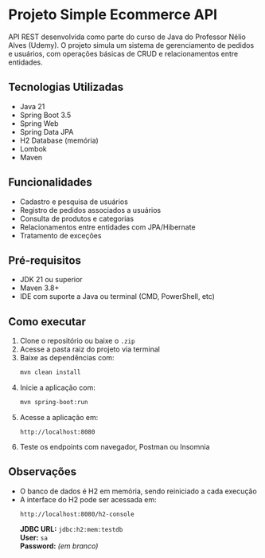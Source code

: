 # Projeto Simple Ecommerce API

API REST desenvolvida como parte do curso de Java do Professor Nélio Alves (Udemy). O projeto simula um sistema de gerenciamento de pedidos e usuários, com operações básicas de CRUD e relacionamentos entre entidades.

## Tecnologias Utilizadas

- Java 21  
- Spring Boot 3.5  
- Spring Web  
- Spring Data JPA  
- H2 Database (memória)  
- Lombok  
- Maven  

## Funcionalidades

- Cadastro e pesquisa de usuários  
- Registro de pedidos associados a usuários  
- Consulta de produtos e categorias  
- Relacionamentos entre entidades com JPA/Hibernate  
- Tratamento de exceções  

## Pré-requisitos

- JDK 21 ou superior  
- Maven 3.8+
- IDE com suporte a Java ou terminal (CMD, PowerShell, etc)  


## Como executar

1. Clone o repositório ou baixe o `.zip`  
2. Acesse a pasta raiz do projeto via terminal  
3. Baixe as dependências com:  
   ```bash
   mvn clean install
   ```
4. Inicie a aplicação com:  
   ```bash
   mvn spring-boot:run
   ```
5. Acesse a aplicação em:  
   ```
   http://localhost:8080
   ```
6. Teste os endpoints com navegador, Postman ou Insomnia  

## Observações

- O banco de dados é H2 em memória, sendo reiniciado a cada execução  
- A interface do H2 pode ser acessada em:  
  ```
  http://localhost:8080/h2-console
  ```
  **JDBC URL:** `jdbc:h2:mem:testdb`  
  **User:** `sa`  
  **Password:** *(em branco)*
